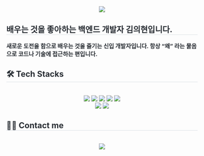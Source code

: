 <div align= "center">
    <img src="https://capsule-render.vercel.app/api?type=waving&color=5f9b97&height=180&text=Bku%20GitHub&animation=&fontColor=e1e7df&fontSize=70" />
    </div>
    <div style="text-align: left;"> 
    <h2 style="border-bottom: 1px solid #d8dee4; color: #282d33;"> 배우는 것을 좋아하는 백엔드 개발자 김의현입니다. </h2>  
    <div style="font-weight: 700; font-size: 15px; text-align: left; color: #282d33;"> 새로운 도전을 함으로 배우는 것을 즐기는 신입 개발자입니다. </li></li>항상 “왜” 라는 물음으로 코드나 기술에 접근하는 편입니다. </div> 
    </div>
    <div style="text-align: left;">
    <h2 style="border-bottom: 1px solid #d8dee4; color: #282d33;"> 🛠️ Tech Stacks </h2> <br> 
    <div  align= "center"> <img src="https://img.shields.io/badge/Java-007396?style=for-the-badge&logo=Java&logoColor=white">
          <img src="https://img.shields.io/badge/Spring Boot-6DB33F?style=for-the-badge&logo=Spring Boot&logoColor=white">
          <img src="https://img.shields.io/badge/Oracle-F80000?style=for-the-badge&logo=Oracle&logoColor=white">
          <img src="https://img.shields.io/badge/Git-F05032?style=for-the-badge&logo=Git&logoColor=white">
          <img src="https://img.shields.io/badge/Github-181717?style=for-the-badge&logo=Github&logoColor=white">
          <br/><img src="https://img.shields.io/badge/Vue.js-4FC08D?style=for-the-badge&logo=Vue.js&logoColor=white">
          <img src="https://img.shields.io/badge/Amazon AWS-232F3E?style=for-the-badge&logo=Amazon AWS&logoColor=white">
          </div>
    </div>
    <div style="text-align: left;">
    <h2 style="border-bottom: 1px solid #d8dee4; color: #282d33;"> 🧑‍💻 Contact me </h2> <br> 
    <div align= "center"> <a href=https://velog.io/@qick12/posts> <img src="https://img.shields.io/badge/Velog-20C997?style=for-the-badge&logo=Velog&logoColor=white&link=https://velog.io/@qick12/posts"> </a>
          </div>  <br> 
    <div align= "center">  </div> 
    </div>
    
